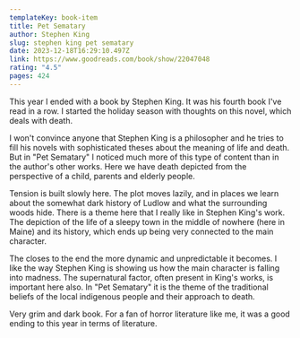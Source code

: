 ```yaml
---
templateKey: book-item
title: Pet Sematary
author: Stephen King
slug: stephen king pet sematary
date: 2023-12-18T16:29:10.497Z
link: https://www.goodreads.com/book/show/22047048
rating: "4.5"
pages: 424
---
```

This year I ended with a book by Stephen King. It was his fourth book I've read in a row.
I started the holiday season with thoughts on this novel, which deals with death. 

I won't convince anyone that Stephen King is a philosopher and he tries to fill his novels with sophisticated theses about the meaning of life and death. But in "Pet Sematary" I noticed much more of this type of content than in the author's other works. Here we have death depicted from the perspective of a child, parents and elderly people. 

Tension is built slowly here. The plot moves lazily, and in places we learn about the somewhat dark history of Ludlow and what the surrounding woods hide. There is a theme here that I really like in Stephen King's work. The depiction of the life of a sleepy town in the middle of nowhere (here in Maine) and its history, which ends up being very connected to the main character.

The closes to the end the more dynamic and unpredictable it becomes. I like the way Stephen King is showing us how the main character is falling into madness. The supernatural factor, often present in King's works, is important here also. In "Pet Sematary" it is the theme of the traditional beliefs of the local indigenous people and their approach to death.

Very grim and dark book. For a fan of horror literature like me, it was a good ending to this year in terms of literature.